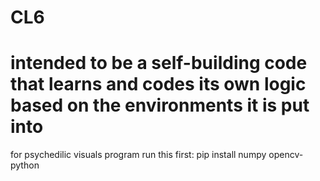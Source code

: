 # CL6
# intended to be a self-building code that learns and codes its own logic based on the environments it is put into
for psychedilic visuals program run this first: pip install numpy opencv-python
